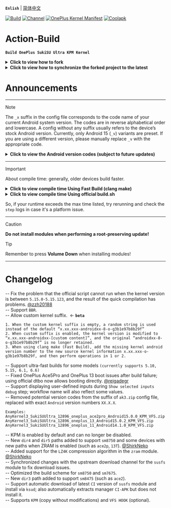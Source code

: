 **`Enlish`** | [简体中文](README.md)

[![Build](https://img.shields.io/badge/GitHub%20Actions-Build-181717?logo=github&logoColor=white&style=flat-square)](https://github.com/Numbersf/Action-Build/actions/workflows/Build%20SukiSU%20Ultra%20OnePlus.yml) [![Channel](https://img.shields.io/badge/Follow-Telegram-blue.svg?logo=telegram)](https://t.me/taichi91) [![OnePlus Kernel Manifest](https://img.shields.io/badge/OnePlus%20Kernel%20Manifest-EB0029?logo=oneplus&logoColor=white&style=flat-square)](https://github.com/OnePlusOSS/kernel_manifest) [![Coolapk](https://img.shields.io/badge/Follow-Coolapk-3DDC84?style=flat-square&logo=android&logoColor=white)](http://www.coolapk.com/u/28259173)

# Action-Build
**```Build OnePlus SukiSU Ultra KPM Kernel```**
<details>
<summary><strong>Click to view how to fork</strong></summary>
<img src="https://github.com/Numbersf/Action-Build/blob/main/pic%2Fmake.gif" width="500"/>
</details>
<details>
<summary><strong>Click to view how to synchronize the forked project to the latest</strong></summary>
<img src="https://github.com/Numbersf/Action-Build/blob/main/pic%2Fsyncfork.png" width="150"/>
<summary>Please sync in time! Some updates may cause old versions to become invalid!</summary>
</details>

# Announcements

------
> [!NOTE]  
> The `_x` suffix in the config file corresponds to the code name of your current Android system version. The codes are in reverse alphabetical order and lowercase. A config without any suffix usually refers to the device’s stock Android version. Currently, only Android 15 (`_v`) variants are preset. If you are using a different version, please manually replace `_v` with the appropriate code.
> <details>
> <summary><strong>Click to view the Android version codes (subject to future updates)</strong></summary>
>
>`_z Android19 (Zebra Cake)`
>
>`_y Android18 (Yogurt Parfait)`
>
>`_x Android17 (Xmas Pudding)`
>
>`_w Android16 (Wedding Cake)`<strong>
>
>`_v Android15 (Vanilla Ice Cream)`
>
>`_u Android14 (Upside Down Cake)`
>
>`_t Android13 (Tiramisu)`
>
>`_s Android12 (Snow Cone)`</strong>
>
>`_r Android11 (Red Velvet Cake)`
>
>`_q Android10 (Quince Tart)`
>
>`_p Android9 (Pie)`
>
>`_o Android8 (Oreo)`
>
>`_n Android7 (Nougat)`
>
>`_m Android6 (Marshmallow)`
>
>`_l Android5 (Lollipop)`
>
>`_k Android4.4 (KitKat)`
>
>`_j Android4.3–4.1 (Jelly Bean)`
>
>`_i Android4.0 (Ice Cream Sandwich)`
>
>`_h Android3.x (Honeycomb)`
>
>`_g Android2.3 (Gingerbread)`
>
>`_f Android2.2 (FroYo)`
>
>`_e Android2.1 (Eclair)`
>
>`_d Android1.6 (Donut)`
>
>`_c Android1.5 (Cupcake)`
>
> </details>

------
> [!IMPORTANT]  
> About compile time: generally, older devices build faster.  
> <details>
> <summary><strong>Click to view compile time Using Fast Build (clang make)</strong></summary>
>
>>>>0.Known exceptions: some non-A15 models (e.g. OnePlus 11-A14;OnePlus 11-A13)
>
>>>`1h8min~1h17min,max:1h17min`
>>>>0.All Other Devices
> 
>>>`22min~31min,max:35min`
> 
> </details>
> <details>
> <summary><strong>Click to view compile time Using official build.sh</strong></summary>
>
>>>>0.Known exceptions: some non-A15 models (e.g. OnePlus 11-A14;OnePlus 11-A13)
> 
>>>`1h14min~1h28min,max:1h28min`
>>>>1.sm8450, sm8475, sm8550
> 
>>>`30~35min,max:45min`
>>>>2.sm7675, sm7550, sm8650
> 
>>>`1h1min~1h12min,max:1h32min`
>>>>3.sm8750
> 
>>>`2h1min~2h22min,max:2h45min`
>> 
> </details>
>
> So, if your runtime exceeds the max time listed, try rerunning and check the `step` logs in case it's a platform issue.


------
> [!CAUTION]  
> **Do not install modules when performing a root-preserving update!**

> [!TIP]  
> Remember to press **Volume Down** when installing modules!

 
------
 
# Changelog
-- Fix the problem that the official script cannot run when the kernel version is between `5.15.0-5.15.123`, and the result of the quick compilation has problems. [@zzh20188](https://github.com/zzh20188)  
-- Support `BBR`.  
-- Allow custom kernel suffix.  <- **`beta`**
```
1. When the custom kernel suffix is empty, a random string is used instead of the default “x.xx.xxx-androidxx-8-o-g3b1e97b8b29f”
2. When custom suffix is enabled, the kernel version is modified to “x.xx.xxx-androidxx-[custom content]”, and the original “androidxx-8-o-g3b1e97b8b29f” is no longer retained.
3. When using clang make (Fast Build), add the missing kernel android version number to the new source kernel information x.xx.xxx-o-g3b1e97b8b29f, and then perform operations in 1 or 2.
```  
-- Support ultra-fast builds for some models `(currently supports 5.10, 5.15, 6.1, 6.6)`  
-- Fixed OnePlus Ace5Pro and OnePlus 13 boot issues after build failure; using official dtbo now allows booting directly. [@reigadegr](https://github.com/reigadegr)  
-- Support displaying user-defined inputs during `Show selected inputs debug` step; workflow name will also reflect some values.  
-- Removed potential version codes from the suffix of `ak3.zip` config file, replaced with exact `Android` version numbers `XX.X.X`.
```
Examples:
AnyKernel3_SukiSUUltra_12896_oneplus_ace2pro_Android15.0.0_KPM_VFS.zip  
AnyKernel3_SukiSUUltra_12896_oneplus_13_Android15.0.2_KPM_VFS.zip  
AnyKernel3_SukiSUUltra_12896_oneplus_11_Android14.1.0_KPM_VFS.zip
```  
-- KPM is enabled by default and can no longer be disabled.  
-- New `dir4` and `dir5` paths added to support `sm8750` and some devices with new paths when ZRAM is enabled (such as `ace2p`, `13T`).   [@ShirkNeko](https://github.com/ShirkNeko)  
-- Added support for the `LZ4K` compression algorithm in the `zram` module.   [@ShirkNeko](https://github.com/ShirkNeko)  
-- Synchronized changes with the upstream download channel for the `susfs` module to fix download issues.  
-- Optimized the build scheme for `sm8750` and `sm7675`.  
-- New `dir3` path added to support `sm8475` (such as `ace2`).  
-- Support automatic download of latest `CI` version of `susfs` module and install via `ksud`; also automatically extracts manager `CI-APK` but does not install it.  
-- Supports `KPM` (copy without modifications) and `VFS HOOK` (optional).  